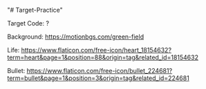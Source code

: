"# Target-Practice" 

Target Code: ? 

Background: https://motionbgs.com/green-field

Life: https://www.flaticon.com/free-icon/heart_18154632?term=heart&page=1&position=88&origin=tag&related_id=18154632 

Bullet: https://www.flaticon.com/free-icon/bullet_224681?term=bullet&page=1&position=3&origin=tag&related_id=224681
